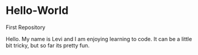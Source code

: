 # Hello-World
First Repository

Hello.  My name is Levi and I am enjoying learning to code.  It can be a little bit tricky, but so far its pretty fun.  

